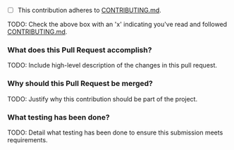- [ ] This contribution adheres to [CONTRIBUTING.md](https://github.com/ni/niveristand-custom-device-testing-tools/blob/master/CONTRIBUTING.md).

TODO: Check the above box with an 'x' indicating you've read and followed [CONTRIBUTING.md](https://github.com/ni/niveristand-custom-device-testing-tools/blob/master/CONTRIBUTING.md).

### What does this Pull Request accomplish?

TODO: Include high-level description of the changes in this pull request.

### Why should this Pull Request be merged?

TODO: Justify why this contribution should be part of the project.

### What testing has been done?

TODO: Detail what testing has been done to ensure this submission meets requirements.
